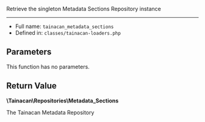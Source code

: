 
Retrieve the singleton Metadata Sections Repository instance

***

* Full name: `tainacan_metadata_sections`
* Defined in: `classes/tainacan-loaders.php`

## Parameters

This function has no parameters.

## Return Value

**\Tainacan\Repositories\Metadata_Sections**

The Tainacan Metadata Repository
